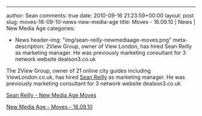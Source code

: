 ---
author: Sean
comments: true
date: 2010-09-16 21:23:59+00:00
layout: post
slug: moves-16-09-10-news-new-media-age
title: Moves - 16.09.10 | News | New Media Age
categories:
- News
header-img: "img/sean-reilly-newmediaage-moves.png"
meta-description: 2View Group, owner of View London, has hired Sean Reilly as marketing manager. He was previously marketing consultant for 3 network website dealson3.co.uk

The 2View Group, owner of 21 online city guides including ViewLondon.co.uk, has hired [Sean Reilly](http://www.seanreilly.org) as marketing manager. He was previously marketing consultant for 3 network website dealson3.co.uk

[Sean Reilly - New Media Age Moves](/assets/new-media-age/sean-reilly-newmediaage-moves.png)

[New Media Age - Moves - 16.09.10](https://web.archive.org/web/20110703111030/https://www.nma.co.uk/news/people-moves/moves-160910/3018195.article)